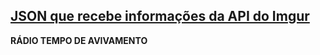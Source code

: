 

## <b><u>JSON que recebe informações da API do Imgur</u><b>

<p><b>RÁDIO TEMPO DE AVIVAMENTO</b</p>
